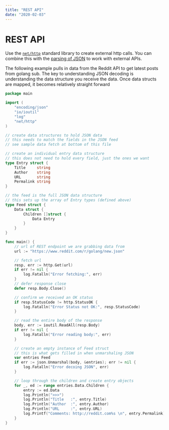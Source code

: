 ```yaml
---
title: "REST API"
date: "2020-02-03"
---
```


# REST API

Use the [`net/http`](https://golang.org/pkg/net/http/) standard library to create external http calls. You can combine this with the [parsing of JSON](/working-with-go/json/) to work with external APIs.

The following example pulls in data from the Reddit API to get latest posts from golang sub. The key to understanding JSON decoding is understanding the data structure you receive the data. Once data structs are mapped, it becomes relatively straight forward

```go
package main

import (
    "encoding/json"
    "io/ioutil"
    "log"
    "net/http"
)

// create data structures to hold JSON data
// this needs to match the fields in the JSON feed
// see sample data fetch at bottom of this file

// create an individual entry data structure
// this does not need to hold every field, just the ones we want
type Entry struct {
    Title     string
    Author    string
    URL       string
    Permalink string
}

// the feed is the full JSON data structure
// this sets up the array of Entry types (defined above)
type Feed struct {
    Data struct {
        Children []struct {
            Data Entry
        }
    }
}

func main() {
    // url of REST endpoint we are grabbing data from
    url := "https://www.reddit.com/r/golang/new.json"

    // fetch url
    resp, err := http.Get(url)
    if err != nil {
        log.Fatalln("Error fetching:", err)
    }
    // defer response close
    defer resp.Body.Close()

    // confirm we received an OK status
    if resp.StatusCode != http.StatusOK {
        log.Fatalln("Error Status not OK:", resp.StatusCode)
    }

    // read the entire body of the response
    body, err := ioutil.ReadAll(resp.Body)
    if err != nil {
        log.Fatalln("Error reading body:", err)
    }

    // create an empty instance of Feed struct
    // this is what gets filled in when unmarshaling JSON
    var entries Feed
    if err := json.Unmarshal(body, &entries); err != nil {
        log.Fatalln("Error decoing JSON", err)
    }

    // loop through the children and create entry objects
    for _, ed := range entries.Data.Children {
        entry := ed.Data
        log.Println(">>>")
        log.Println("Title   :", entry.Title)
        log.Println("Author  :", entry.Author)
        log.Println("URL     :", entry.URL)
        log.Printf("Comments: http://reddit.com%s \n", entry.Permalink)
    }
}
```
